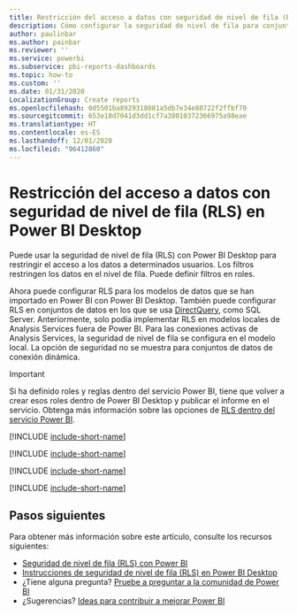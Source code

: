 ```yaml
---
title: Restricción del acceso a datos con seguridad de nivel de fila (RLS) en Power BI Desktop
description: Cómo configurar la seguridad de nivel de fila para conjuntos de datos importados, y DirectQuery, en Power BI Desktop.
author: paulinbar
ms.author: painbar
ms.reviewer: ''
ms.service: powerbi
ms.subservice: pbi-reports-dashboards
ms.topic: how-to
ms.custom: ''
ms.date: 01/31/2020
LocalizationGroup: Create reports
ms.openlocfilehash: 0d5501ba8929318081a5db7e34e80722f2ffbf70
ms.sourcegitcommit: 653e18d7041d3dd1cf7a38010372366975a98eae
ms.translationtype: HT
ms.contentlocale: es-ES
ms.lasthandoff: 12/01/2020
ms.locfileid: "96412860"
---
```

# <a name="restrict-data-access-with-row-level-security-rls-for-power-bi-desktop"></a>Restricción del acceso a datos con seguridad de nivel de fila (RLS) en Power BI Desktop

Puede usar la seguridad de nivel de fila (RLS) con Power BI Desktop para restringir el acceso a los datos a determinados usuarios. Los filtros restringen los datos en el nivel de fila. Puede definir filtros en roles.

Ahora puede configurar RLS para los modelos de datos que se han importado en Power BI con Power BI Desktop. También puede configurar RLS en conjuntos de datos en los que se usa [DirectQuery](../connect-data/desktop-use-directquery.md), como SQL Server. Anteriormente, solo podía implementar RLS en modelos locales de Analysis Services fuera de Power BI. Para las conexiones activas de Analysis Services, la seguridad de nivel de fila se configura en el modelo local. La opción de seguridad no se muestra para conjuntos de datos de conexión dinámica.

> [!IMPORTANT]
> Si ha definido roles y reglas dentro del servicio Power BI, tiene que volver a crear esos roles dentro de Power BI Desktop y publicar el informe en el servicio. Obtenga más información sobre las opciones de [RLS dentro del servicio Power BI](../admin/service-admin-rls.md).

[!INCLUDE [include-short-name](../includes/rls-desktop-define-roles.md)]

[!INCLUDE [include-short-name](../includes/rls-desktop-view-as-roles.md)]

[!INCLUDE [include-short-name](../includes/rls-limitations.md)]

[!INCLUDE [include-short-name](../includes/rls-faq.md)]

## <a name="next-steps"></a>Pasos siguientes

Para obtener más información sobre este artículo, consulte los recursos siguientes:

- [Seguridad de nivel de fila (RLS) con Power BI](../admin/service-admin-rls.md)
- [Instrucciones de seguridad de nivel de fila (RLS) en Power BI Desktop](../guidance/rls-guidance.md)
- ¿Tiene alguna pregunta? [Pruebe a preguntar a la comunidad de Power BI](https://community.powerbi.com/)
- ¿Sugerencias? [Ideas para contribuir a mejorar Power BI](https://ideas.powerbi.com/)
